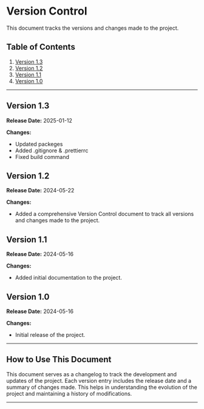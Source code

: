 # Version Control

This document tracks the versions and changes made to the project.

## Table of Contents

1. [Version 1.3](#version-13)
1. [Version 1.2](#version-12)
1. [Version 1.1](#version-11)
1. [Version 1.0](#version-10)

---

## Version 1.3

**Release Date:** 2025-01-12

**Changes:**

- Updated packeges
- Added .gitignore & .prettierrc
- Fixed build command

## Version 1.2

**Release Date:** 2024-05-22

**Changes:**

- Added a comprehensive Version Control document to track all versions and changes made to the project.

## Version 1.1

**Release Date:** 2024-05-16

**Changes:**

- Added initial documentation to the project.

## Version 1.0

**Release Date:** 2024-05-16

**Changes:**

- Initial release of the project.

---

## How to Use This Document

This document serves as a changelog to track the development and updates of the project. Each version entry includes the release date and a summary of changes made. This helps in understanding the evolution of the project and maintaining a history of modifications.

---

